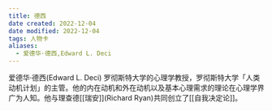 ```yaml
---
title: 德西
date created: 2022-12-04
date modified: 2022-12-04
tags: 人物卡
aliases:
  - 爱德华·德西,Edward L. Deci
---
```


爱德华·德西(Edward L. Deci)
罗彻斯特大学的心理学教授，罗彻斯特大学「人类动机计划」的主管。他的内在动机和外在动机以及基本心理需求的理论在心理学界广为人知。他与理查德[[瑞安]](Richard Ryan)共同创立了[[自我决定论]]。